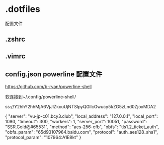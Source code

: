 # .dotfiles
配置文件

## .zshrc

## .vimrc

## config.json powerline 配置文件

https://github.com/b-ryan/powerline-shell

软连接到~/.config/powerline-shell/

ss://Y2hhY2hhMjA6VjJlZkxuUjNTSlpyQGllcGwucy5kZG5zLnd0ZjoxMDA2

  {
      "server": "vu-jp-c01.bcy3.club",
      "local_address": "127.0.0.1",
      "local_port": 1080,
      "timeout": 300,
      "workers": 1,
      "server_port": 10051,
      "password": "SSR.Gold@#65531",
      "method": "aes-256-cfb",
      "obfs": "tls1.2_ticket_auth",
      "obfs_param": "65d93107964.baidu.com",
      "protocol": "auth_aes128_sha1",
      "protocol_param": "107964:A1E8kt"
    }
    
